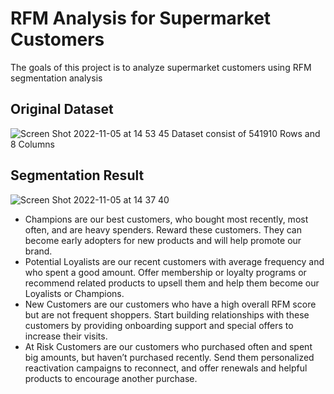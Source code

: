 # RFM Analysis for Supermarket Customers
The goals of this project is to analyze supermarket customers using RFM segmentation analysis

## Original Dataset
![Screen Shot 2022-11-05 at 14 53 45](https://user-images.githubusercontent.com/106853320/200109725-dfabc898-dffc-44f7-96d4-a7e4bd7a9734.png)
Dataset consist of 541910 Rows and 8 Columns

## Segmentation Result 

![Screen Shot 2022-11-05 at 14 37 40](https://user-images.githubusercontent.com/106853320/200109136-035190be-a170-4f61-ae4a-e8a69656e012.png)

- Champions are our best customers, who bought most recently, most often, and are heavy spenders. Reward these customers. They can become early adopters for new products and will help promote our brand.
- Potential Loyalists are our recent customers with average frequency and who spent a good amount. Offer membership or loyalty programs or recommend related products to upsell them and help them become our Loyalists or Champions.
- New Customers are our customers who have a high overall RFM score but are not frequent shoppers. Start building relationships with these customers by providing onboarding support and special offers to increase their visits.
- At Risk Customers are our customers who purchased often and spent big amounts, but haven’t purchased recently. Send them personalized reactivation campaigns to reconnect, and offer renewals and helpful products to encourage another purchase.
